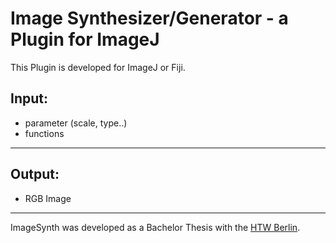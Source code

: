 Image Synthesizer/Generator - a Plugin for ImageJ
========================================

This Plugin is developed for ImageJ or Fiji.

Input:
------
- parameter (scale, type..)
- functions

---

Output:
-------
- RGB Image

---


ImageSynth was developed as a Bachelor Thesis with the [HTW Berlin](http://www.htw-berlin.de/).